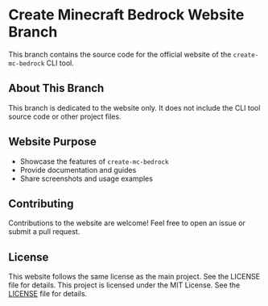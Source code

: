 # Create Minecraft Bedrock Website Branch

This branch contains the source code for the official website of the `create-mc-bedrock` CLI tool.

## About This Branch
This branch is dedicated to the website only. It does not include the CLI tool source code or other project files.

## Website Purpose
- Showcase the features of `create-mc-bedrock`
- Provide documentation and guides
- Share screenshots and usage examples

## Contributing
Contributions to the website are welcome! Feel free to open an issue or submit a pull request.

## License
This website follows the same license as the main project. See the LICENSE file for details.
This project is licensed under the MIT License. See the [LICENSE](LICENSE) file for details.
